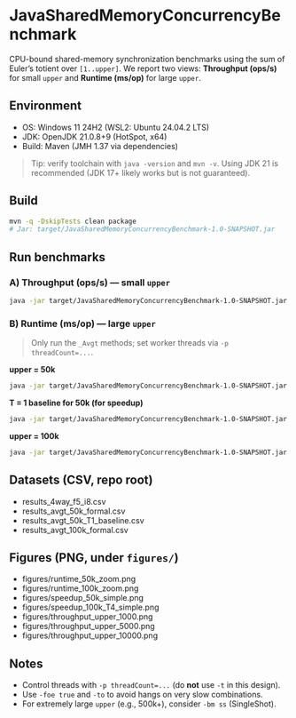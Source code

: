 # JavaSharedMemoryConcurrencyBenchmark

CPU-bound shared-memory synchronization benchmarks using the sum of Euler’s totient over `[1..upper]`.
We report two views: **Throughput (ops/s)** for small `upper` and **Runtime (ms/op)** for large `upper`.

## Environment
- OS: Windows 11 24H2 (WSL2: Ubuntu 24.04.2 LTS)
- JDK: OpenJDK 21.0.8+9 (HotSpot, x64)
- Build: Maven (JMH 1.37 via dependencies)

> Tip: verify toolchain with `java -version` and `mvn -v`. Using JDK 21 is recommended (JDK 17+ likely works but is not guaranteed).

## Build
```bash
mvn -q -DskipTests clean package
# Jar: target/JavaSharedMemoryConcurrencyBenchmark-1.0-SNAPSHOT.jar
```

## Run benchmarks

### A) Throughput (ops/s) — small `upper`
```bash
java -jar target/JavaSharedMemoryConcurrencyBenchmark-1.0-SNAPSHOT.jar '.*TotientSumBenchmark\.(testAtomicLong|testLongAdder|testReentrantLock|testSynchronized)$' -wi 5 -i 25 -f 2 -tu s -p upper=1000,5000,10000 -p threadCount=1,2,4,8,16,32 -rf csv -rff results_4way_f5_i8.csv -foe true -to 20m
```

### B) Runtime (ms/op) — large `upper`
> Only run the `_Avgt` methods; set worker threads via `-p threadCount=...`.

**upper = 50k**
```bash
java -jar target/JavaSharedMemoryConcurrencyBenchmark-1.0-SNAPSHOT.jar '.*TotientSumBenchmark.*_Avgt$' -wi 2 -w 1s -i 5 -r 1s -f 2 -tu ms -p upper=50000 -p threadCount=4,8,16,32 -rf csv -rff results_avgt_50k_formal.csv -foe true -to 20m
```

**T = 1 baseline for 50k (for speedup)**
```bash
java -jar target/JavaSharedMemoryConcurrencyBenchmark-1.0-SNAPSHOT.jar '.*TotientSumBenchmark.*_Avgt$' -wi 0 -i 1 -r 200ms -f 1 -tu ms -p upper=50000 -p threadCount=1 -rf csv -rff results_avgt_50k_T1_baseline.csv -foe true -to 5m
```

**upper = 100k**
```bash
java -jar target/JavaSharedMemoryConcurrencyBenchmark-1.0-SNAPSHOT.jar '.*TotientSumBenchmark.*_Avgt$' -wi 2 -w 1s -i 5 -r 2s -f 2 -tu ms -p upper=100000 -p threadCount=4,8,16,32 -rf csv -rff results_avgt_100k_formal.csv -foe true -to 30m
```

## Datasets (CSV, repo root)
- results_4way_f5_i8.csv
- results_avgt_50k_formal.csv
- results_avgt_50k_T1_baseline.csv
- results_avgt_100k_formal.csv

## Figures (PNG, under `figures/`)
- figures/runtime_50k_zoom.png
- figures/runtime_100k_zoom.png
- figures/speedup_50k_simple.png
- figures/speedup_100k_T4_simple.png
- figures/throughput_upper_1000.png
- figures/throughput_upper_5000.png
- figures/throughput_upper_10000.png

## Notes
- Control threads with `-p threadCount=...` (do **not** use `-t` in this design).
- Use `-foe true` and `-to` to avoid hangs on very slow combinations.
- For extremely large `upper` (e.g., 500k+), consider `-bm ss` (SingleShot).
